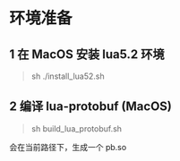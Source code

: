 # 环境准备

## 1 在 MacOS 安装 lua5.2 环境

> sh ./install_lua52.sh

## 2 编译 lua-protobuf (MacOS)

> sh build_lua_protobuf.sh

会在当前路径下，生成一个 pb.so

